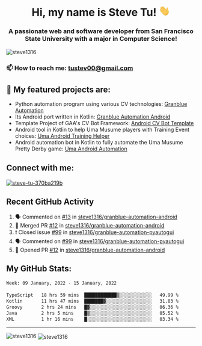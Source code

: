 <h1 align="center">Hi, my name is Steve Tu! <img src="wave.gif" alt="Wave" width="30px" /></h1>
<h3 align="center">A passionate web and software developer from San Francisco State University with a major in Computer Science!</h3>

<p align="left"> <img src="https://komarev.com/ghpvc/?username=steve1316&label=Profile%20views&color=0e75b6&style=flat" alt="steve1316" /> </p>

### 📫 How to reach me: **tustev00@gmail.com**

## 🔭 My featured projects are:
- Python automation program using various CV technologies: [Granblue Automation](https://github.com/steve1316/granblue-automation-pyautogui)
- Its Android port written in Kotlin: [Granblue Automation Android](https://github.com/steve1316/granblue-automation-android)
- Template Project of GAA's CV Bot Framework: [Android CV Bot Template](https://github.com/steve1316/android-cv-bot-template)
- Android tool in Kotlin to help Uma Musume players with Training Event choices: [Uma Android Training Helper](https://github.com/steve1316/uma-android-training-helper)
- Android automation bot in Kotlin to fully automate the Uma Musume Pretty Derby game: [Uma Android Automation](https://github.com/steve1316/uma-android-automation)

## Connect with me:

<p align="left">
<a href="https://linkedin.com/in/steve-tu-370ba219b" target="blank"><img align="center" src="https://cdn.jsdelivr.net/npm/simple-icons@3.0.1/icons/linkedin.svg" alt="steve-tu-370ba219b" height="30" width="40" /></a>
</p>

## Recent GitHub Activity

<!--START_SECTION:activity-->
1. 🗣 Commented on [#13](https://github.com/steve1316/granblue-automation-android/issues/13) in [steve1316/granblue-automation-android](https://github.com/steve1316/granblue-automation-android)
2. 🎉 Merged PR [#12](https://github.com/steve1316/granblue-automation-android/pull/12) in [steve1316/granblue-automation-android](https://github.com/steve1316/granblue-automation-android)
3. ❗️ Closed issue [#99](https://github.com/steve1316/granblue-automation-pyautogui/issues/99) in [steve1316/granblue-automation-pyautogui](https://github.com/steve1316/granblue-automation-pyautogui)
4. 🗣 Commented on [#99](https://github.com/steve1316/granblue-automation-pyautogui/issues/99) in [steve1316/granblue-automation-pyautogui](https://github.com/steve1316/granblue-automation-pyautogui)
5. 💪 Opened PR [#12](https://github.com/steve1316/granblue-automation-android/pull/12) in [steve1316/granblue-automation-android](https://github.com/steve1316/granblue-automation-android)
<!--END_SECTION:activity-->

## My GitHub Stats:

<!--START_SECTION:waka-->
```text
Week: 09 January, 2022 - 15 January, 2022

TypeScript   18 hrs 59 mins  ████████████▒░░░░░░░░░░░░   49.99 % 
Kotlin       11 hrs 47 mins  ███████▓░░░░░░░░░░░░░░░░░   31.03 % 
Groovy       2 hrs 24 mins   █▓░░░░░░░░░░░░░░░░░░░░░░░   06.36 % 
Java         2 hrs 5 mins    █▒░░░░░░░░░░░░░░░░░░░░░░░   05.52 % 
XML          1 hr 16 mins    █░░░░░░░░░░░░░░░░░░░░░░░░   03.34 % 
```
<!--END_SECTION:waka-->

---

<p><img align="left" src="https://github-readme-stats.vercel.app/api/top-langs?username=steve1316&show_icons=true&locale=en&layout=compact&theme=radical" alt="steve1316" /></p>

<p>&nbsp;<img align="center" src="https://github-readme-stats.vercel.app/api?username=steve1316&show_icons=true&locale=en&count_private=true&theme=radical" alt="steve1316" /></p>
